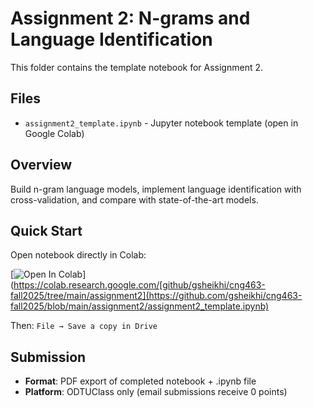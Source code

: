 # Assignment 2: N-grams and Language Identification

This folder contains the template notebook for Assignment 2.

## Files
- `assignment2_template.ipynb` - Jupyter notebook template (open in Google Colab)

## Overview
Build n-gram language models, implement language identification with cross-validation, and compare with state-of-the-art models.

## Quick Start
Open notebook directly in Colab:

[![Open In Colab](https://colab.research.google.com/assets/colab-badge.svg)](https://colab.research.google.com/[github/gsheikhi/cng463-fall2025/tree/main/assignment2](https://github.com/gsheikhi/cng463-fall2025/blob/main/assignment2/assignment2_template.ipynb)

Then: `File → Save a copy in Drive`

## Submission
- **Format**: PDF export of completed notebook + .ipynb file
- **Platform**: ODTUClass only (email submissions receive 0 points)
